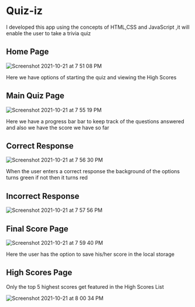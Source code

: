 # Quiz-iz
I developed this app using the concepts of HTML,CSS and JavaScript ,it will enable the user to take a trivia quiz 

## Home Page 


![Screenshot 2021-10-21 at 7 51 08 PM](https://user-images.githubusercontent.com/86730045/138297816-7d967daa-220f-40f1-9df4-140f6aea2bb8.png)

Here we have options of starting the quiz and viewing the High Scores 


## Main Quiz Page 

![Screenshot 2021-10-21 at 7 55 19 PM](https://user-images.githubusercontent.com/86730045/138298137-33040e23-a3bf-4216-9819-704d61d7a772.png)

Here we have a progress bar bar to keep track of the questions answered and also we have the score we have so far 

## Correct Response 


![Screenshot 2021-10-21 at 7 56 30 PM](https://user-images.githubusercontent.com/86730045/138298769-03182ab2-9518-4140-ad2a-43b0ec004891.png)

When the user enters a correct response the background of the options turns green if not then it turns red 


## Incorrect Response 


![Screenshot 2021-10-21 at 7 57 56 PM](https://user-images.githubusercontent.com/86730045/138298693-61e9c99b-e587-4cfe-8c29-3638f7f2a788.png)


## Final Score Page 




![Screenshot 2021-10-21 at 7 59 40 PM](https://user-images.githubusercontent.com/86730045/138299082-08181e3e-a752-40d4-b1a4-3846617638de.png)

Here the user has the option to save his/her score in the local storage 



## High Scores Page 

Only the top 5 highest scores get featured in the High Scores List 


![Screenshot 2021-10-21 at 8 00 34 PM](https://user-images.githubusercontent.com/86730045/138299290-38e21252-7aca-48b0-b710-a4e80055cf2b.png)


